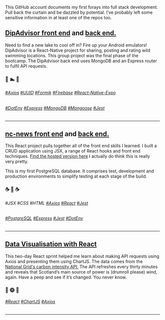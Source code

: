 This GitHub account documents my first forays into full stack development. Pull back the curtain and be dazzled by potential. I’ve probably left some sensitive information in at least one of the repos too.

## [DipAdvisor front end](https://github.com/Mdmosley12/DipAdvisor-FrontEnd) and [back end.](https://github.com/Wiggy93/DipAdvisor_API)

Need to find a new lake to cool off in? Fire up your Android emulators! DipAdvisor is a React-Native project for sharing, posting and rating wild swimming locations. This group project was the final phase of the bootcamp. The DipAdvisor back end uses MongoDB and an Express router to fulfil API requests.

### 🤿 🏊 🤿

###### [#Axios](https://github.com/axios) [#UUID](https://github.com/uuidjs/uuid) [#Formik](https://github.com/jaredpalmer/formik) [#Firebase](https://github.com/firebase/) [#React-Native-Expo](https://github.com/expo/expo)

###### [#DotEnv](https://github.com/motdotla/dotenv) [#Express](https://github.com/expressjs/express) [#MongoDB](https://github.com/mongodb/mongo) [#Mongoose](https://github.com/Automattic/mongoose) [#Jest](https://github.com/facebook/jest)

---

## [nc-news front end](https://github.com/bergamotBen/nc-news-fe) and [back end.](https://github.com/bergamotBen/be-nc-news)

This React project pulls together all of the front end skills I learned. I built a CRUD application using JSX, a range of React hooks and front end techniques. [Find the hosted version here](https://magnificent-jelly-b730c4.netlify.app/) I actually do think this is really very pretty.

This is my first PostgreSQL database. It comprises test, development and production environments to simplify testing at each stage of the build.

### ☕️ 📰 ☕️

###### #JSX #CSS #HTML [#Axios](https://github.com/axios) [#React](https://github.com/facebook/react) [#Jest](https://github.com/facebook/jest)

###### [#PostgreSQL]() [#Express](https://github.com/expressjs/express) [#Jest](https://github.com/facebook/jest) [#DotEnv](https://github.com/motdotla/dotenv)

---

## [Data Visualisation with React](https://github.com/bergamotBen/react-data-visualisation)

This two-day React sprint helped me learn about making API requests using Axios and presenting them using ChartJS. The data comes from the [National Grid's carbon intensity API.](https://carbonintensity.org.uk/) The API refreshes every thirty minutes and reveals that Scotland’s main source of power is (drumroll please) wind, again. Have a peep and see if it’s changed. You never know.

### 🔋 🌞 💨

###### [#React](https://github.com/facebook/react) [#ChartJS](https://github.com/chartjs) [#Axios](https://github.com/axios)

---

<!--
**bergamotBen/bergamotBen** is a ✨ _special_ ✨ repository because its `README.md` (this file) appears on your GitHub profile.

Here are some ideas to get you started:

- 🔭 I’m currently working on ...
- 🌱 I’m currently learning ...
- 👯 I’m looking to collaborate on ...
- 🤔 I’m looking for help with ...
- 💬 Ask me about ...
- 📫 How to reach me: ...
- 😄 Pronouns: ...
- ⚡ Fun fact: ...

###### H6	#	Axios
###### H6	#	ChartJS
###### H6	#	CSS
###### H6	#	DotEnv
###### H6	#	Express
###### H6	#	Firebase
###### H6	#	Formik
###### H6	#	HTML
###### H6	#	Jest
###### H6	#	JSX
###### H6	#	MongoDB
###### H6	#	Mongoose
###### H6	#	Nodemon
###### H6	#	PostreSQL
###### H6	#	React
###### H6	#	React-Native-Expo
###### H6	#	UUID
-->
